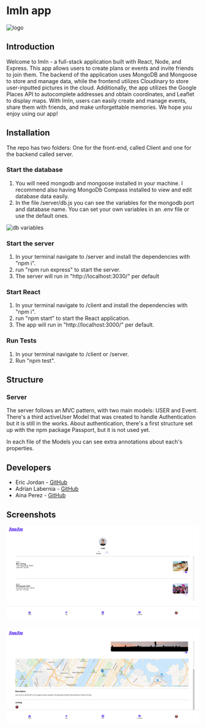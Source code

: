 # ImIn app

![logo](client/public/imin-logo-text.png)

## Introduction

Welcome to ImIn - a full-stack application built with React, Node, and Express. This app allows users to create plans or events and invite friends to join them. The backend of the application uses MongoDB and Mongoose to store and manage data, while the frontend utilizes Cloudinary to store user-inputted pictures in the cloud. Additionally, the app utilizes the Google Places API to autocomplete addresses and obtain coordinates, and Leaflet to display maps. With ImIn, users can easily create and manage events, share them with friends, and make unforgettable memories. We hope you enjoy using our app!

## Installation

The repo has two folders: One for the front-end, called Client and one for the backend called server.

### Start the database

1. You will need mongodb and mongoose installed in your machine. I recommend also having MongoDb Compass installed to view and edit database data easily.
2. In the file /server/db.js you can see the variables for the mongodb port and database name. You can set your own variables in an .env file or use the default ones.

![db variables](img_readme/env_variables_db.png)

### Start the server

1. In your terminal navigate to /server and install the dependencies with "npm i".
2. run "npm run express" to start the server.
3. The server will run in "http://localhost:3030/" per default

### Start React

1. In your terminal navigate to /client and install the dependencies with "npm i".
2. run "npm start" to start the React application.
3. The app will run in "http://localhost:3000/" per default.

### Run Tests
1. In your terminal navigate to /client or /server.
2. Run "npm test".

## Structure

### Server

The server follows an MVC pattern, with two main models: USER and Event.
There's a third activeUser Model that was created to handle Authentication but it is still in the works. About authentication, there's a first structure set up with the npm package Passport, but it is not used yet.

In each file of the Models you can see extra annotations about each's properties.

## Developers
* Eric Jordan - [GitHub](https://github.com/e-jordan-b)
* Adrian Labernia - [GitHub](https://github.com/adri14233)
* Aina Perez - [GitHub](https://github.com/ainaperez)

## Screenshots 
![screenshot1](img_readme/legacy1.PNG)
### 
![screenshot1](img_readme/legacy2.PNG)
